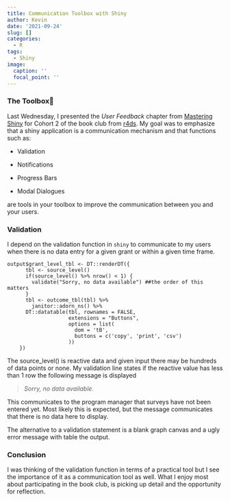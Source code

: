 ```yaml
---
title: Communication Toolbox with Shiny
author: Kevin
date: '2021-09-24'
slug: []
categories:
  - R
tags:
  - Shiny
image:
  caption: ''
  focal_point: ''
---
```


### The Toolbox🧰

Last Wednesday, I presented the *User* *Feedback* chapter from [Mastering Shiny](https://mastering-shiny.org/action-feedback.html) for Cohort 2 of the book club from [r4ds](https://r4ds.github.io/bookclub-mshiny/). My goal was to emphasize that a shiny application is a communication mechanism and that functions such as:

-   Validation

-   Notifications

-   Progress Bars

-   Modal Dialogues

are tools in your toolbox to improve the communication between you and your users.

### Validation

I depend on the validation function in `shiny` to communicate to my users when there is no data entry for a given grant or within a given time frame.

    output$grant_level_tbl <- DT::renderDT({
          tbl <- source_level()
          if(source_level() %>% nrow() < 1) {
            validate("Sorry, no data available") ##the order of this matters
          }
          tbl <- outcome_tbl(tbl) %>%
            janitor::adorn_ns() %>%
          DT::datatable(tbl, rownames = FALSE,
                        extensions = "Buttons",
                        options = list(
                          dom = 'tB',
                          buttons = c('copy', 'print', 'csv')
                        ))
        })

The source_level() is reactive data and given input there may be hundreds of data points or none. My validation line states if the reactive value has less than 1 row the following message is displayed

> *Sorry, no data available*.

This communicates to the program manager that surveys have not been entered yet. Most likely this is expected, but the message communicates that there is no data here to display.

The alternative to a validation statement is a blank graph canvas and a ugly error message with table the output.

### Conclusion

I was thinking of the validation function in terms of a practical tool but I see the importance of it as a communication tool as well. What I enjoy most about participating in the book club, is picking up detail and the opportunity for reflection.
